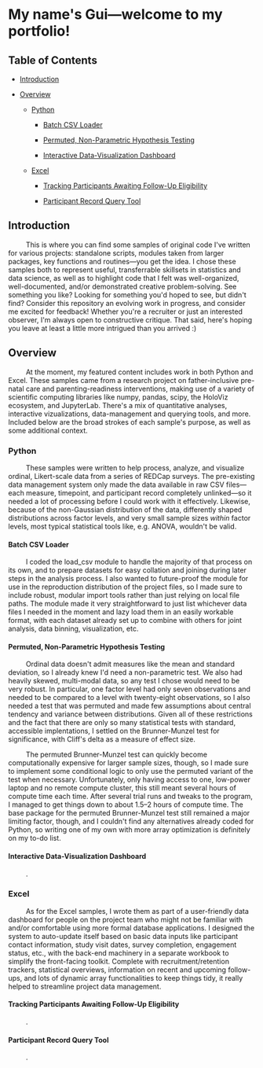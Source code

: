 # My name's Gui—welcome to my portfolio!

## Table of Contents

- [Introduction](https://github.com/galguibra/galguibra/blob/main/README.md#introduction)

- [Overview](https://github.com/galguibra/galguibra/blob/main/README.md#overview)

    - [Python](https://github.com/galguibra/galguibra/blob/main/README.md#python)
 
        - [Batch CSV Loader](https://github.com/galguibra/galguibra/blob/main/README.md#batch-csv-loader)
     
        - [Permuted, Non-Parametric Hypothesis Testing](https://github.com/galguibra/galguibra/blob/main/README.md#permuted-non-parametric-hypothesis-testing)
     
        - [Interactive Data-Visualization Dashboard](https://github.com/galguibra/galguibra/blob/main/README.md#interactive-data-vizualization-dashboard)

    - [Excel](https://github.com/galguibra/galguibra/blob/main/README.md#excel)
 
        - [Tracking Participants Awaiting Follow-Up Eligibility](https://github.com/galguibra/galguibra/blob/main/README.md#tracking-participants-awaiting-follow-up-eligibility)
     
        - [Participant Record Query Tool](https://github.com/galguibra/galguibra/blob/main/README.md#participant-record-query-tool)

       


## Introduction

&emsp; &emsp; This is where you can find some samples of original code I've written for various projects: standalone scripts, modules taken from larger packages, key functions and routines—you get the idea.
I chose these samples both to represent useful, transferrable skillsets in statistics and data science, as well as to highlight code that I felt was well-organized, well-documented, and/or demonstrated creative problem-solving.
See something you like? Looking for something you'd hoped to see, but didn't find? Consider this repository an evolving work in progress, and consider me excited for feedback! Whether you're a recruiter or just an
interested observer, I'm always open to constructive critique. That said, here's hoping you leave at least a little more intrigued than you arrived :)


## Overview

&emsp; &emsp; At the moment, my featured content includes work in both Python and Excel. These samples came from a research project on father-inclusive pre-natal care and parenting-readiness interventions, making use
of a variety of scientific computing libraries like numpy, pandas, scipy, the HoloViz ecosystem, and JupyterLab. There's a mix of quantitative analyses, interactive vizualizations, data-management and querying tools, and more.
Included below are the broad strokes of each sample's purpose, as well as some additional context.


### Python

&emsp; &emsp; These samples were written to help process, analyze, and visualize ordinal, Likert-scale data from a series of REDCap surveys. The pre-existing data management system only made the data available in raw CSV files—each measure,
timepoint, and participant record completely unlinked—so it needed a lot of processing before I could work with it effectively. Likewise, because of the non-Gaussian distribution of the data, differently shaped distributions across factor
levels, and very small sample sizes *within* factor levels, most typical statistical tools like, e.g. ANOVA, wouldn't be valid. 


#### Batch CSV Loader

&emsp; &emsp; I coded the load_csv module to handle the majority of that process on its own, and to prepare datasets for easy collation and joining during later steps in the analysis process. I also wanted to future-proof the module
for use in the reproduction distribution of the project files, so I made sure to include robust, modular import tools rather than just relying on local file paths. The module made it very straightforward to just list whichever data files
I needed in the moment and lazy load them in an easily workable format, with each dataset already set up to combine with others for joint analysis, data binning, visualization, etc.


#### Permuted, Non-Parametric Hypothesis Testing

&emsp; &emsp; Ordinal data doesn't admit measures like the mean and standard deviation, so I already knew I'd need a non-parametric test. We also had heavily skewed, multi-modal data, so any test I chose would need to be very robust. 
In particular, one factor level had only seven observations and needed to be compared to a level with twenty-eight observations, so I also needed a test that was permuted and made few assumptions about central tendency and variance between 
distributions. Given all of these restrictions and the fact that there are only so many statistical tests with standard, accessible implentations, I settled on the Brunner-Munzel test for significance, with Cliff's delta as a measure of
effect size. 

&emsp; &emsp; The permuted Brunner-Munzel test can quickly become computationally expensive for larger sample sizes, though, so I made sure to implement some conditional logic to only use the permuted variant of the test when necessary.
Unfortunately, only having access to one, low-power laptop and no remote compute cluster, this still meant several hours of compute time each time. After several trial runs and tweaks to the program, I managed to get things down to about
1.5–2 hours of compute time. The base package for the permuted Brunner-Munzel test still remained a major limiting factor, though, and I couldn't find any alternatives already coded for Python, so writing one of my own with more array 
optimization is definitely on my to-do list.


#### Interactive Data-Visualization Dashboard

&emsp; &emsp; .


### Excel

&emsp; &emsp; As for the Excel samples, I wrote them as part of a user-friendly data dashboard for people on the project team who might not be familiar with and/or comfortable using more formal database applications. I designed the system to 
auto-update itself based on basic data inputs like participant contact information, study visit dates, survey completion, engagement status, etc., with the back-end machinery in a separate workbook to simplify the front-facing toolkit. 
Complete with recruitment/retention trackers, statistical overviews, information on recent and upcoming follow-ups, and lots of dynamic array functionalities to keep things tidy, it really helped to streamline project data management.


#### Tracking Participants Awaiting Follow-Up Eligibility

&emsp; &emsp; .


#### Participant Record Query Tool

&emsp; &emsp; .
